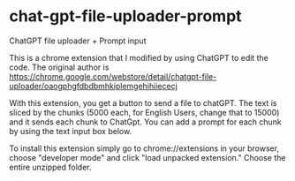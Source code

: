 # chat-gpt-file-uploader-prompt
ChatGPT file uploader + Prompt input

This is a chrome extension that I modified by using ChatGPT to edit the code. The original author is https://chrome.google.com/webstore/detail/chatgpt-file-uploader/oaogphgfdbdbmhkiplemgehihiiececj

With this extension, you get a button to send a file to chatGPT. The text is sliced by the chunks (5000 each, for English Users, change that to 15000) and it sends each chunk to ChatGpt. You can add a prompt for each chunk by using the text input box below.

To install this extension simply go to chrome://extensions in your browser, choose "developer mode" and click "load unpacked extension." Choose the entire unzipped folder.
